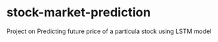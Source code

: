 # stock-market-prediction
 Project on Predicting future price of a particula stock using LSTM model
